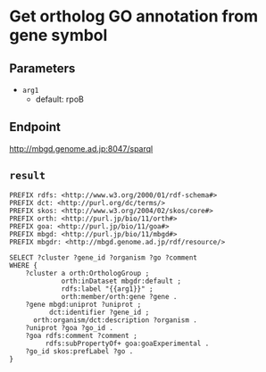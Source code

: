 # Get ortholog GO annotation from gene symbol

## Parameters
* `arg1`
  * default: rpoB

## Endpoint
http://mbgd.genome.ad.jp:8047/sparql

## `result`

```sparql
PREFIX rdfs: <http://www.w3.org/2000/01/rdf-schema#>
PREFIX dct: <http://purl.org/dc/terms/>
PREFIX skos: <http://www.w3.org/2004/02/skos/core#>
PREFIX orth: <http://purl.jp/bio/11/orth#>
PREFIX goa: <http://purl.jp/bio/11/goa#>
PREFIX mbgd: <http://purl.jp/bio/11/mbgd#>
PREFIX mbgdr: <http://mbgd.genome.ad.jp/rdf/resource/>

SELECT ?cluster ?gene_id ?organism ?go ?comment
WHERE {
    ?cluster a orth:OrthologGroup ;
             orth:inDataset mbgdr:default ;
             rdfs:label "{{arg1}}" ;
             orth:member/orth:gene ?gene .
    ?gene mbgd:uniprot ?uniprot ;
          dct:identifier ?gene_id ;
	  orth:organism/dct:description ?organism .
    ?uniprot ?goa ?go_id .
    ?goa rdfs:comment ?comment ;
         rdfs:subPropertyOf+ goa:goaExperimental .
    ?go_id skos:prefLabel ?go .
}


```
